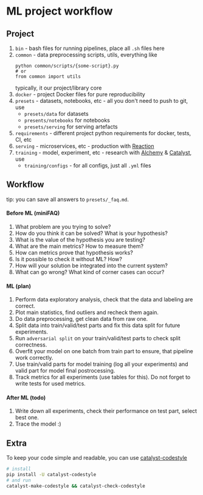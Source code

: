 # ML project workflow

## Project

1. `bin` - bash files for running pipelines, place all `.sh` files here
1. `common` - data preprocessing scripts, utils, everything like
    ```
    python common/scripts/{some-script}.py
    # or
    from common import utils
   ```
   typically, it our project/library core
1. `docker` - project Docker files for pure reproducibility
1. `presets` - datasets, notebooks, etc - all you don't need to push to git, use
    - `presets/data` for datasets
    - `presents/notebooks` for notebooks
    - `presets/serving` for serving artefacts
1. `requirements` - different project python requirements for docker, tests, CI, etc
1. `serving` - microservices, etc - production with [Reaction](https://github.com/catalyst-team/reaction)
1. `training` - model, experiment, etc - research with [Alchemy](https://github.com/catalyst-team/alchemy) & [Catalyst](https://github.com/catalyst-team/catalyst), use
    - `training/configs` - for all configs, just all `.yml` files


## Workflow
tip: you can save all answers to `presets/_faq.md`.


#### Before ML (miniFAQ)

1. What problem are you trying to solve?
1. How do you think it can be solved? What is your hypothesis?
1. What is the value of the hypothesis you are testing?
1. What are the main metrics? How to measure them?
1. How can metrics prove that hypothesis works?
1. Is it possible to check it without ML? How?
1. How will your solution be integrated into the current system?
1. What can go wrong? What kind of corner cases can occur?

#### ML (plan)

1. Perform data exploratory analysis, check that the data and labeling are correct.
1. Plot main statistics, find outliers and recheck them again.
1. Do data preprocessing, get clean data from raw one.
1. Split data into train/valid/test parts and fix this data split for future experiments.
1. Run `adversarial split` on your train/valid/test parts to check split correctness. 
1. Overfit your model on one batch from train part to ensure, that pipeline work correctly.
1. Use train/valid parts for model training (log all your experiments) and valid part for model final postrocessing.
1. Track metrics for all experiments (use tables for this). Do not forget to write tests for used metrics.


#### After ML (todo)

1. Write down all experiments, check their performance on test part, select best one.
1. Trace the model :)


## Extra

To keep your code simple and readable, you can use [catalyst-codestyle](https://github.com/catalyst-team/codestyle)
```bash
# install
pip install -U catalyst-codestyle
# and run
catalyst-make-codestyle && catalyst-check-codestyle
```
